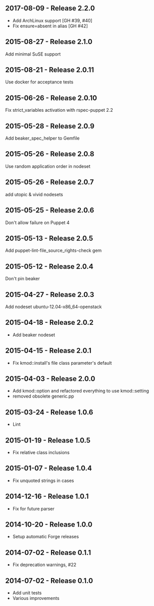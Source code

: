## 2017-08-09 - Release 2.2.0

* Add ArchLinux support [GH #39, #40]
* Fix ensure=absent in alias [GH #42]

## 2015-08-27 - Release 2.1.0

Add minimal SuSE support

## 2015-08-21 - Release 2.0.11

Use docker for acceptance tests

## 2015-06-26 - Release 2.0.10

Fix strict_variables activation with rspec-puppet 2.2

## 2015-05-28 - Release 2.0.9

Add beaker_spec_helper to Gemfile

## 2015-05-26 - Release 2.0.8

Use random application order in nodeset

## 2015-05-26 - Release 2.0.7

add utopic & vivid nodesets

## 2015-05-25 - Release 2.0.6

Don't allow failure on Puppet 4

## 2015-05-13 - Release 2.0.5

Add puppet-lint-file_source_rights-check gem

## 2015-05-12 - Release 2.0.4

Don't pin beaker

## 2015-04-27 - Release 2.0.3

Add nodeset ubuntu-12.04-x86_64-openstack

## 2015-04-18 - Release 2.0.2

- Add beaker nodeset

## 2015-04-15 - Release 2.0.1

- Fix kmod::install's file class parameter's default

## 2015-04-03 - Release 2.0.0

- Add kmod::option and refactored everything to use kmod::setting
- removed obsolete generic.pp

## 2015-03-24 - Release 1.0.6

- Lint

## 2015-01-19 - Release 1.0.5

- Fix relative class inclusions

## 2015-01-07 - Release 1.0.4

- Fix unquoted strings in cases

## 2014-12-16 - Release 1.0.1

- Fix for future parser

## 2014-10-20 - Release 1.0.0

- Setup automatic Forge releases

## 2014-07-02 - Release 0.1.1

- Fix deprecation warnings, #22

## 2014-07-02 - Release 0.1.0

- Add unit tests
- Various improvements
